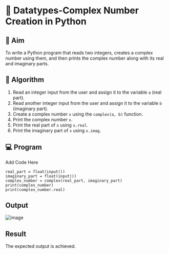 # 🧮 Datatypes-Complex Number Creation in Python

## 🎯 Aim
To write a Python program that reads two integers, creates a complex number using them, and then prints the complex number along with its real and imaginary parts.

## 🧠 Algorithm
1. Read an integer input from the user and assign it to the variable `a` (real part).
2. Read another integer input from the user and assign it to the variable `b` (imaginary part).
3. Create a complex number `x` using the `complex(a, b)` function.
4. Print the complex number `x`.
5. Print the real part of `x` using `x.real`.
6. Print the imaginary part of `x` using `x.imag`.

## 💻 Program
Add Code Here
```
real_part = float(input())
imaginary_part = float(input())
complex_number = complex(real_part, imaginary_part)
print(complex_number)
print(complex_number.real)
```

## Output
![image](https://github.com/user-attachments/assets/6e9bb085-2379-4968-94b2-92174ebe9678)


## Result
The expected output is achieved.

